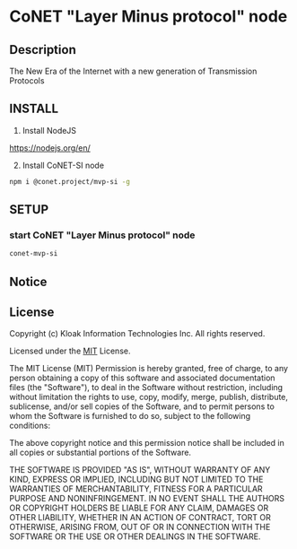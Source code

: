 # CoNET "Layer Minus protocol" node

## Description

The New Era of the Internet
with a new generation of Transmission Protocols

## INSTALL
1. Install NodeJS

https://nodejs.org/en/

2. Install CoNET-SI node
```bash
npm i @conet.project/mvp-si -g
```

## SETUP

### start CoNET "Layer Minus protocol" node

```bash
conet-mvp-si
```

## Notice


## License

Copyright (c) Kloak Information Technologies Inc. All rights reserved.

Licensed under the [MIT](LICENSE) License.

The MIT License (MIT)
Permission is hereby granted, free of charge, to any person obtaining a copy
of this software and associated documentation files (the "Software"), to deal
in the Software without restriction, including without limitation the rights
to use, copy, modify, merge, publish, distribute, sublicense, and/or sell
copies of the Software, and to permit persons to whom the Software is
furnished to do so, subject to the following conditions:

The above copyright notice and this permission notice shall be included in
all copies or substantial portions of the Software.

THE SOFTWARE IS PROVIDED "AS IS", WITHOUT WARRANTY OF ANY KIND, EXPRESS OR
IMPLIED, INCLUDING BUT NOT LIMITED TO THE WARRANTIES OF MERCHANTABILITY,
FITNESS FOR A PARTICULAR PURPOSE AND NONINFRINGEMENT. IN NO EVENT SHALL THE
AUTHORS OR COPYRIGHT HOLDERS BE LIABLE FOR ANY CLAIM, DAMAGES OR OTHER
LIABILITY, WHETHER IN AN ACTION OF CONTRACT, TORT OR OTHERWISE, ARISING FROM,
OUT OF OR IN CONNECTION WITH THE SOFTWARE OR THE USE OR OTHER DEALINGS IN
THE SOFTWARE.
